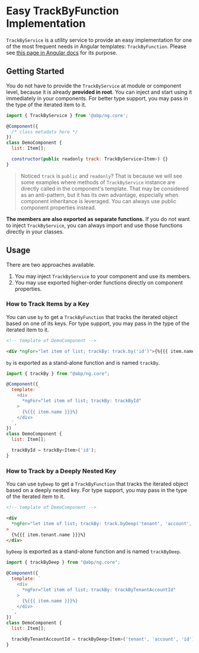 # Easy TrackByFunction Implementation

`TrackByService` is a utility service to provide an easy implementation for one of the most frequent needs in Angular templates: `TrackByFunction`. Please see [this page in Angular docs](https://angular.io/guide/template-syntax#ngfor-with-trackby) for its purpose.



## Getting Started

You do not have to provide the `TrackByService` at module or component level, because it is already **provided in root**. You can inject and start using it immediately in your components. For better type support, you may pass in the type of the iterated item to it.

```js
import { TrackByService } from '@abp/ng.core';

@Component({
  /* class metadata here */
})
class DemoComponent {
  list: Item[];

  constructor(public readonly track: TrackByService<Item>) {}
}
```



> Noticed `track` is `public` and `readonly`? That is because we will see some examples where methods of `TrackByService` instance are directly called in the component's template. That may be considered as an anti-pattern, but it has its own advantage, especially when component inheritance is leveraged. You can always use public component properties instead.



**The members are also exported as separate functions.** If you do not want to inject `TrackByService`, you can always import and use those functions directly in your classes.



## Usage

There are two approaches available.

1. You may inject `TrackByService` to your component and use its members.
2. You may use exported higher-order functions directly on component properties.



### How to Track Items by a Key

You can use `by` to get a `TrackByFunction` that tracks the iterated object based on one of its keys. For type support, you may pass in the type of the iterated item to it.

```html
<!-- template of DemoComponent -->

<div *ngFor="let item of list; trackBy: track.by('id')">{%{{{ item.name }}}%}</div>
```



`by` is exported as a stand-alone function and is named `trackBy`.

```js
import { trackBy } from "@abp/ng.core";

@Component({
  template: `
    <div
      *ngFor="let item of list; trackBy: trackById"
    >
      {%{{{ item.name }}}%}
    </div>
  `,
})
class DemoComponent {
  list: Item[];

  trackById = trackBy<Item>('id');
}
```



### How to Track by a Deeply Nested Key

You can use `byDeep` to get a `TrackByFunction` that tracks the iterated object based on a deeply nested key. For type support, you may pass in the type of the iterated item to it.

```html
<!-- template of DemoComponent -->

<div
  *ngFor="let item of list; trackBy: track.byDeep('tenant', 'account', 'id')"
>
  {%{{{ item.tenant.name }}}%}
</div>
```



`byDeep` is exported as a stand-alone function and is named `trackByDeep`.

```js
import { trackByDeep } from "@abp/ng.core";

@Component({
  template: `
    <div
      *ngFor="let item of list; trackBy: trackByTenantAccountId"
    >
      {%{{{ item.name }}}%}
    </div>
  `,
})
class DemoComponent {
  list: Item[];

  trackByTenantAccountId = trackByDeep<Item>('tenant', 'account', 'id');
}
```
